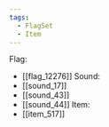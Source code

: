 ```yaml
---
tags:
  - FlagSet
  - Item
---
```

Flag:
- [[flag_12276]]
Sound:
- [[sound_17]]
- [[sound_43]]
- [[sound_44]]
Item:
- [[item_517]]

